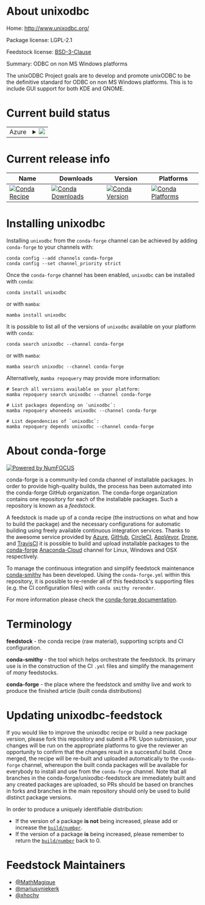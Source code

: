 About unixodbc
==============

Home: http://www.unixodbc.org/

Package license: LGPL-2.1

Feedstock license: [BSD-3-Clause](https://github.com/conda-forge/unixodbc-feedstock/blob/main/LICENSE.txt)

Summary: ODBC on non MS Windows platforms

The unixODBC Project goals are to develop and promote unixODBC to be the
definitive standard for ODBC on non MS Windows platforms. This is to
include GUI support for both KDE and GNOME.


Current build status
====================


<table>
    
  <tr>
    <td>Azure</td>
    <td>
      <details>
        <summary>
          <a href="https://dev.azure.com/conda-forge/feedstock-builds/_build/latest?definitionId=2111&branchName=main">
            <img src="https://dev.azure.com/conda-forge/feedstock-builds/_apis/build/status/unixodbc-feedstock?branchName=main">
          </a>
        </summary>
        <table>
          <thead><tr><th>Variant</th><th>Status</th></tr></thead>
          <tbody><tr>
              <td>linux_64</td>
              <td>
                <a href="https://dev.azure.com/conda-forge/feedstock-builds/_build/latest?definitionId=2111&branchName=main">
                  <img src="https://dev.azure.com/conda-forge/feedstock-builds/_apis/build/status/unixodbc-feedstock?branchName=main&jobName=linux&configuration=linux_64_" alt="variant">
                </a>
              </td>
            </tr><tr>
              <td>linux_aarch64</td>
              <td>
                <a href="https://dev.azure.com/conda-forge/feedstock-builds/_build/latest?definitionId=2111&branchName=main">
                  <img src="https://dev.azure.com/conda-forge/feedstock-builds/_apis/build/status/unixodbc-feedstock?branchName=main&jobName=linux&configuration=linux_aarch64_" alt="variant">
                </a>
              </td>
            </tr><tr>
              <td>linux_ppc64le</td>
              <td>
                <a href="https://dev.azure.com/conda-forge/feedstock-builds/_build/latest?definitionId=2111&branchName=main">
                  <img src="https://dev.azure.com/conda-forge/feedstock-builds/_apis/build/status/unixodbc-feedstock?branchName=main&jobName=linux&configuration=linux_ppc64le_" alt="variant">
                </a>
              </td>
            </tr><tr>
              <td>osx_64</td>
              <td>
                <a href="https://dev.azure.com/conda-forge/feedstock-builds/_build/latest?definitionId=2111&branchName=main">
                  <img src="https://dev.azure.com/conda-forge/feedstock-builds/_apis/build/status/unixodbc-feedstock?branchName=main&jobName=osx&configuration=osx_64_" alt="variant">
                </a>
              </td>
            </tr><tr>
              <td>osx_arm64</td>
              <td>
                <a href="https://dev.azure.com/conda-forge/feedstock-builds/_build/latest?definitionId=2111&branchName=main">
                  <img src="https://dev.azure.com/conda-forge/feedstock-builds/_apis/build/status/unixodbc-feedstock?branchName=main&jobName=osx&configuration=osx_arm64_" alt="variant">
                </a>
              </td>
            </tr>
          </tbody>
        </table>
      </details>
    </td>
  </tr>
</table>

Current release info
====================

| Name | Downloads | Version | Platforms |
| --- | --- | --- | --- |
| [![Conda Recipe](https://img.shields.io/badge/recipe-unixodbc-green.svg)](https://anaconda.org/conda-forge/unixodbc) | [![Conda Downloads](https://img.shields.io/conda/dn/conda-forge/unixodbc.svg)](https://anaconda.org/conda-forge/unixodbc) | [![Conda Version](https://img.shields.io/conda/vn/conda-forge/unixodbc.svg)](https://anaconda.org/conda-forge/unixodbc) | [![Conda Platforms](https://img.shields.io/conda/pn/conda-forge/unixodbc.svg)](https://anaconda.org/conda-forge/unixodbc) |

Installing unixodbc
===================

Installing `unixodbc` from the `conda-forge` channel can be achieved by adding `conda-forge` to your channels with:

```
conda config --add channels conda-forge
conda config --set channel_priority strict
```

Once the `conda-forge` channel has been enabled, `unixodbc` can be installed with `conda`:

```
conda install unixodbc
```

or with `mamba`:

```
mamba install unixodbc
```

It is possible to list all of the versions of `unixodbc` available on your platform with `conda`:

```
conda search unixodbc --channel conda-forge
```

or with `mamba`:

```
mamba search unixodbc --channel conda-forge
```

Alternatively, `mamba repoquery` may provide more information:

```
# Search all versions available on your platform:
mamba repoquery search unixodbc --channel conda-forge

# List packages depending on `unixodbc`:
mamba repoquery whoneeds unixodbc --channel conda-forge

# List dependencies of `unixodbc`:
mamba repoquery depends unixodbc --channel conda-forge
```


About conda-forge
=================

[![Powered by
NumFOCUS](https://img.shields.io/badge/powered%20by-NumFOCUS-orange.svg?style=flat&colorA=E1523D&colorB=007D8A)](https://numfocus.org)

conda-forge is a community-led conda channel of installable packages.
In order to provide high-quality builds, the process has been automated into the
conda-forge GitHub organization. The conda-forge organization contains one repository
for each of the installable packages. Such a repository is known as a *feedstock*.

A feedstock is made up of a conda recipe (the instructions on what and how to build
the package) and the necessary configurations for automatic building using freely
available continuous integration services. Thanks to the awesome service provided by
[Azure](https://azure.microsoft.com/en-us/services/devops/), [GitHub](https://github.com/),
[CircleCI](https://circleci.com/), [AppVeyor](https://www.appveyor.com/),
[Drone](https://cloud.drone.io/welcome), and [TravisCI](https://travis-ci.com/)
it is possible to build and upload installable packages to the
[conda-forge](https://anaconda.org/conda-forge) [Anaconda-Cloud](https://anaconda.org/)
channel for Linux, Windows and OSX respectively.

To manage the continuous integration and simplify feedstock maintenance
[conda-smithy](https://github.com/conda-forge/conda-smithy) has been developed.
Using the ``conda-forge.yml`` within this repository, it is possible to re-render all of
this feedstock's supporting files (e.g. the CI configuration files) with ``conda smithy rerender``.

For more information please check the [conda-forge documentation](https://conda-forge.org/docs/).

Terminology
===========

**feedstock** - the conda recipe (raw material), supporting scripts and CI configuration.

**conda-smithy** - the tool which helps orchestrate the feedstock.
                   Its primary use is in the construction of the CI ``.yml`` files
                   and simplify the management of *many* feedstocks.

**conda-forge** - the place where the feedstock and smithy live and work to
                  produce the finished article (built conda distributions)


Updating unixodbc-feedstock
===========================

If you would like to improve the unixodbc recipe or build a new
package version, please fork this repository and submit a PR. Upon submission,
your changes will be run on the appropriate platforms to give the reviewer an
opportunity to confirm that the changes result in a successful build. Once
merged, the recipe will be re-built and uploaded automatically to the
`conda-forge` channel, whereupon the built conda packages will be available for
everybody to install and use from the `conda-forge` channel.
Note that all branches in the conda-forge/unixodbc-feedstock are
immediately built and any created packages are uploaded, so PRs should be based
on branches in forks and branches in the main repository should only be used to
build distinct package versions.

In order to produce a uniquely identifiable distribution:
 * If the version of a package **is not** being increased, please add or increase
   the [``build/number``](https://docs.conda.io/projects/conda-build/en/latest/resources/define-metadata.html#build-number-and-string).
 * If the version of a package **is** being increased, please remember to return
   the [``build/number``](https://docs.conda.io/projects/conda-build/en/latest/resources/define-metadata.html#build-number-and-string)
   back to 0.

Feedstock Maintainers
=====================

* [@MathMagique](https://github.com/MathMagique/)
* [@mariusvniekerk](https://github.com/mariusvniekerk/)
* [@xhochy](https://github.com/xhochy/)

